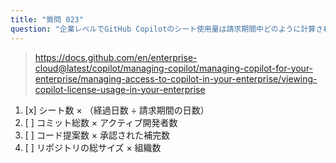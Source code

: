 ```yaml
---
title: "質問 023"
question: "企業レベルでGitHub Copilotのシート使用量は請求期間中どのように計算されますか？"
---
```


> https://docs.github.com/en/enterprise-cloud@latest/copilot/managing-copilot/managing-copilot-for-your-enterprise/managing-access-to-copilot-in-your-enterprise/viewing-copilot-license-usage-in-your-enterprise 
1. [x] シート数 × （経過日数 ÷ 請求期間の日数）
1. [ ] コミット総数 × アクティブ開発者数
1. [ ] コード提案数 × 承認された補完数
1. [ ] リポジトリの総サイズ × 組織数